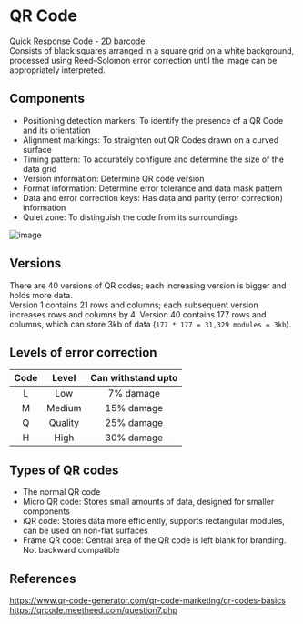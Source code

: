 # QR Code
Quick Response Code - 2D barcode.  
Consists of black squares arranged in a square grid on a white background, processed using Reed–Solomon error correction until the image can be appropriately interpreted.
## Components
- Positioning detection markers: To identify the presence of a QR Code and its orientation
- Alignment markings: To straighten out QR Codes drawn on a curved surface
- Timing pattern: To accurately configure and determine the size of the data grid
- Version information: Determine QR code version
- Format information: Determine error tolerance and data mask pattern
- Data and error correction keys: Has data and parity (error correction) information
- Quiet zone: To distinguish the code from its surroundings

![image](https://user-images.githubusercontent.com/45961072/156776188-819ce7a3-b7d2-490c-ae7d-a61dc230afca.png)

## Versions
There are 40 versions of QR codes; each increasing version is bigger and holds more data.  
Version 1 contains 21 rows and columns; each subsequent version increases rows and columns by 4.
Version 40 contains 177 rows and columns, which can store 3kb of data (`177 * 177 = 31,329 modules = 3kb`).  

## Levels of error correction
|Code|Level|Can withstand upto|
|:---:|:---:|:---:|
|L|Low|7% damage|
|M|Medium|15% damage|
|Q|Quality|25% damage|
|H|High|30% damage|

## Types of QR codes
- The normal QR code
- Micro QR code: Stores small amounts of data, designed for smaller components
- iQR code: Stores data more efficiently, supports rectangular modules, can be used on non-flat surfaces
- Frame QR code: Central area of the QR code is left blank for branding. Not backward compatible 
## References
https://www.qr-code-generator.com/qr-code-marketing/qr-codes-basics  
https://qrcode.meetheed.com/question7.php